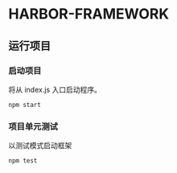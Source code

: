 # HARBOR-FRAMEWORK
 
## 运行项目

### 启动项目

将从 index.js 入口启动程序。

```
npm start
```

### 项目单元测试

以测试模式启动框架

```
npm test
```